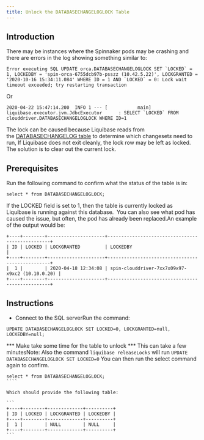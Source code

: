 ```yaml
---
title: Unlock the DATABASECHANGELOGLOCK Table
---
```


## Introduction
There may be instances where the Spinnaker pods may be crashing and there are errors in the log showing something similar to:
```
Error executing SQL UPDATE orca.DATABASECHANGELOGLOCK SET `LOCKED` = 1, LOCKEDBY = 'spin-orca-6755dcb97b-psszz (10.42.5.22)', LOCKGRANTED = '2020-10-16 15:34:11.084' WHERE ID = 1 AND `LOCKED` = 0: Lock wait timeout exceeded; try restarting transaction
```
Or
```
2020-04-22 15:47:14.200  INFO 1 --- [           main] liquibase.executor.jvm.JdbcExecutor      : SELECT `LOCKED` FROM clouddriver.DATABASECHANGELOGLOCK WHERE ID=1
```

The lock can be caused because Liquibase reads from the [DATABASECHANGELOG table](https://docs.liquibase.com/concepts/basic/databasechangelog-table.html) to determine which changeset*s* need to run, If Liquibase does not exit cleanly, the lock row may be left as locked. The solution is to clear out the current lock.

## Prerequisites
Run the following command to confirm what the status of the table is in:

```
select * from DATABASECHANGELOGLOCK;
```

If the LOCKED field is set to 1, then the table is currently locked as Liquibase is running against this database.  You can also see what pod has caused the issue, but often, the pod has already been replaced.An example of the output would be:

```
+----+--------+---------------------+-------------------------------------------------+
| ID | LOCKED | LOCKGRANTED         | LOCKEDBY                                        |
+----+--------+---------------------+-------------------------------------------------+
|  1 |        | 2020-04-18 12:34:08 | spin-clouddriver-7xx7x09x97-x9xc2 (10.10.0.20) |
+----+--------+---------------------+-------------------------------------------------+
```

## Instructions
* Connect to the SQL serverRun the command:

```
UPDATE DATABASECHANGELOGLOCK SET LOCKED=0, LOCKGRANTED=null, LOCKEDBY=null;​
```

*** Make take some time for the table to unlock *** This can take a few minutesNote: Also the command ```liquibase releaseLocks``` will run ```UPDATE DATABASECHANGELOGLOCK SET LOCKED=0```
You can then run the select command again to confirm.

````
select * from DATABASECHANGELOGLOCK;
​````

Which should provide the following table:

```
+----+--------+-------------+----------+
| ID | LOCKED | LOCKGRANTED | LOCKEDBY |
+----+--------+-------------+----------+
|  1 |        | NULL        | NULL     |
+----+--------+-------------+----------+​
```

